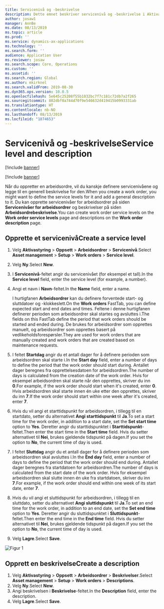 ```yaml
---
title: Servicenivå og -beskrivelse
description: Dette emnet beskriver servicenivå og -beskrivelse i Aktivastyring.
author: josaw1
manager: AnnBe
ms.date: 08/13/2019
ms.topic: article
ms.prod: ''
ms.service: dynamics-ax-applications
ms.technology: ''
ms.search.form: ''
audience: Application User
ms.reviewer: josaw
ms.search.scope: Core, Operations
ms.custom: ''
ms.assetid: ''
ms.search.region: Global
ms.author: mkirknel
ms.search.validFrom: 2019-08-30
ms.dyn365.ops.version: 10.0.5
ms.openlocfilehash: 5e645c25208f55b1032bc7f7c181c72db7a2f265
ms.sourcegitcommit: 802dbf0a744d70f9e546632d419415b0993331ab
ms.translationtype: HT
ms.contentlocale: nb-NO
ms.lasthandoff: 08/13/2019
ms.locfileid: "1874653"
---
```

# <a name="service-level-and-description"></a><span data-ttu-id="a98c0-103">Servicenivå og -beskrivelse</span><span class="sxs-lookup"><span data-stu-id="a98c0-103">Service level and description</span></span>

[!include [banner](../../includes/banner.md)]

[!include [banner](../../includes/preview-banner.md)]

<span data-ttu-id="a98c0-104">Når du oppretter en arbeidsordre, vil du kanskje definere servicenivåene og legge til en generell beskrivelse for den.</span><span class="sxs-lookup"><span data-stu-id="a98c0-104">When you create a work order, you might want to define the service levels for it and add a general description to it.</span></span> <span data-ttu-id="a98c0-105">Du kan opprette servicenivåer for arbeidsordrer på siden **Servicenivåer for arbeidsordrer** og beskrivelser på siden **Arbeidsordrebeskrivelse**.</span><span class="sxs-lookup"><span data-stu-id="a98c0-105">You can create work order service levels on the **Work order service levels** page and descriptions on the **Work order description** page.</span></span>

## <a name="create-a-service-level"></a><span data-ttu-id="a98c0-106">Opprette et servicenivå</span><span class="sxs-lookup"><span data-stu-id="a98c0-106">Create a service level</span></span>

1. <span data-ttu-id="a98c0-107">Velg **Aktivastyring** \> **Oppsett** \> **Arbeidsordrer** \> **Servicenivå**.</span><span class="sxs-lookup"><span data-stu-id="a98c0-107">Select **Asset management** \> **Setup** \> **Work orders** \> **Service level**.</span></span>
2. <span data-ttu-id="a98c0-108">Velg **Ny**.</span><span class="sxs-lookup"><span data-stu-id="a98c0-108">Select **New**.</span></span>
3. <span data-ttu-id="a98c0-109">I **Servicenivå**-feltet angir du servicenivået (for eksempel et tall).</span><span class="sxs-lookup"><span data-stu-id="a98c0-109">In the **Service level** field, enter the service level (for example, a number).</span></span>
4. <span data-ttu-id="a98c0-110">Angi et navn i **Navn**-feltet.</span><span class="sxs-lookup"><span data-stu-id="a98c0-110">In the **Name** field, enter a name.</span></span>

    <span data-ttu-id="a98c0-111">I hurtigfanen **Arbeidsordrer** kan du definere forventede start- og sluttdatoer og -klokkeslett.</span><span class="sxs-lookup"><span data-stu-id="a98c0-111">On the **Work orders** FastTab, you can define expected start and end dates and times.</span></span> <span data-ttu-id="a98c0-112">Feltene i denne hurtigfanen definerer perioden som arbeidsordrer skal startes og avsluttes i.</span><span class="sxs-lookup"><span data-stu-id="a98c0-112">The fields on this FastTab define the period that work orders should be started and ended during.</span></span> <span data-ttu-id="a98c0-113">De brukes for arbeidsordrer som opprettes manuelt, og arbeidsordrer som opprettes basert på vedlikeholdsforespørsler.</span><span class="sxs-lookup"><span data-stu-id="a98c0-113">They are used for work orders that are manually created and work orders that are created based on maintenance requests.</span></span> 

5. <span data-ttu-id="a98c0-114">I feltet **Startdag** angir du et antall dager for å definere perioden som arbeidsordren skal starte i.</span><span class="sxs-lookup"><span data-stu-id="a98c0-114">In the **Start day** field, enter a number of days to define the period that the work order should start during.</span></span> <span data-ttu-id="a98c0-115">Antallet dager beregnes fra opprettelsesdatoen for arbeidsordren.</span><span class="sxs-lookup"><span data-stu-id="a98c0-115">The number of days is calculated from the creation date of the work order.</span></span> <span data-ttu-id="a98c0-116">Hvis for eksempel arbeidsordren skal starte når den opprettes, skriver du inn **0**.</span><span class="sxs-lookup"><span data-stu-id="a98c0-116">For example, if the work order should start when it's created, enter **0**.</span></span> <span data-ttu-id="a98c0-117">Hvis arbeidsordren skal starte innen én uke etter den opprettes, skriver du inn **7**.</span><span class="sxs-lookup"><span data-stu-id="a98c0-117">If the work order should start within one week after it's created, enter **7**.</span></span>
6. <span data-ttu-id="a98c0-118">Hvis du vil angi et starttidspunkt for arbeidsordren, i tillegg til en startdato, setter du alternativet **Angi starttidspunkt** til **Ja**.</span><span class="sxs-lookup"><span data-stu-id="a98c0-118">To set a start time for the work order, in addition to a start date, set the **Set start time** option to **Yes**.</span></span> <span data-ttu-id="a98c0-119">Deretter angir du starttidspunktet i **Starttidspunkt**-feltet.</span><span class="sxs-lookup"><span data-stu-id="a98c0-119">Then enter the start time in the **Start time** field.</span></span> <span data-ttu-id="a98c0-120">Hvis du setter alternativet til **Nei**, brukes gjeldende tidspunkt på dagen.</span><span class="sxs-lookup"><span data-stu-id="a98c0-120">If you set the option to **No**, the current time of day is used.</span></span>
7. <span data-ttu-id="a98c0-121">I feltet **Sluttdag** angir du et antall dager for å definere perioden som arbeidsordren skal avsluttes i.</span><span class="sxs-lookup"><span data-stu-id="a98c0-121">In the **End day** field, enter a number of days to define the period that the work order should end during.</span></span> <span data-ttu-id="a98c0-122">Antallet dager beregnes fra startdatoen for arbeidsordren.</span><span class="sxs-lookup"><span data-stu-id="a98c0-122">The number of days is calculated from the start date of the work order.</span></span> <span data-ttu-id="a98c0-123">Hvis for eksempel arbeidsordren skal slutte innen én uke fra startdatoen, skriver du inn **7**.</span><span class="sxs-lookup"><span data-stu-id="a98c0-123">For example, if the work order should end within one week of its start date, enter **7**.</span></span>
8. <span data-ttu-id="a98c0-124">Hvis du vil angi et sluttidspunkt for arbeidsordren, i tillegg til en sluttdato, setter du alternativet **Angi sluttidspunkt** til **Ja**.</span><span class="sxs-lookup"><span data-stu-id="a98c0-124">To set an end time for the work order, in addition to an end date, set the **Set end time** option to **Yes**.</span></span> <span data-ttu-id="a98c0-125">Deretter angir du sluttidspunktet i **Sluttidspunkt**-feltet.</span><span class="sxs-lookup"><span data-stu-id="a98c0-125">Then enter the end time in the **End time** field.</span></span> <span data-ttu-id="a98c0-126">Hvis du setter alternativet til **Nei**, brukes gjeldende tidspunkt på dagen.</span><span class="sxs-lookup"><span data-stu-id="a98c0-126">If you set the option to **No**, the current time of day is used.</span></span>
9. <span data-ttu-id="a98c0-127">Velg **Lagre**.</span><span class="sxs-lookup"><span data-stu-id="a98c0-127">Select **Save**.</span></span>

![Figur 1](media/19-setup-for-work-orders.png)

## <a name="create-a-description"></a><span data-ttu-id="a98c0-129">Opprett en beskrivelse</span><span class="sxs-lookup"><span data-stu-id="a98c0-129">Create a description</span></span>

1. <span data-ttu-id="a98c0-130">Velg **Aktivastyring** \> **Oppsett** \> **Arbeidsordrer** \> **Beskrivelser**.</span><span class="sxs-lookup"><span data-stu-id="a98c0-130">Select **Asset management** \> **Setup** \> **Work orders** \> **Descriptions**.</span></span>
2. <span data-ttu-id="a98c0-131">Velg **Ny**.</span><span class="sxs-lookup"><span data-stu-id="a98c0-131">Select **New**.</span></span>
3. <span data-ttu-id="a98c0-132">Angi beskrivelsen i **Beskrivelse**-feltet.</span><span class="sxs-lookup"><span data-stu-id="a98c0-132">In the **Description** field, enter the description.</span></span>
4. <span data-ttu-id="a98c0-133">Velg **Lagre**.</span><span class="sxs-lookup"><span data-stu-id="a98c0-133">Select **Save**.</span></span>
